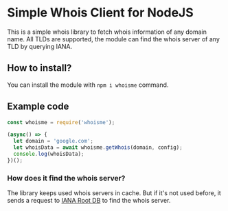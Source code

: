 # Simple Whois Client for NodeJS
This is a simple whois library to fetch whois information of any domain name. All TLDs are supported, the module can find the whois server of any TLD by querying IANA.

## How to install?
You can install the module with `npm i whoisme` command.

## Example code
```js
const whoisme = require('whoisme');

(async() => {
  let domain = 'google.com';
  let whoisData = await whoisme.getWhois(domain, config);
  console.log(whoisData);
})();
```

### How does it find the whois server?
The library keeps used whois servers in cache. But if it's not used before, it sends a request to [IANA Root DB](https://www.iana.org/domains/root/db) to find the whois server.
